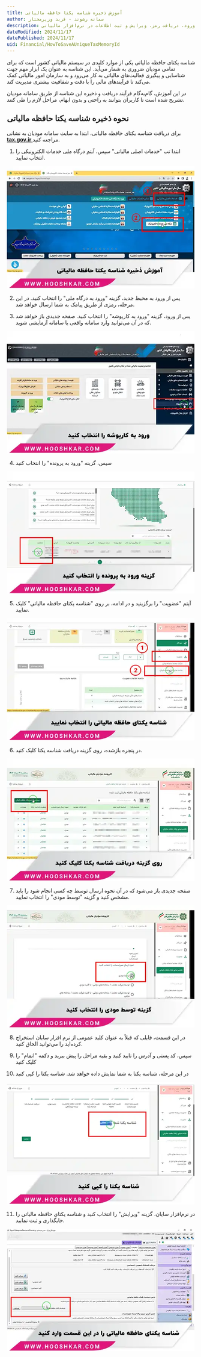 ```yaml
---
title: آموزش ذخیره شناسه یکتا حافظه مالیاتی 
author: سمانه رشوند - فربد وزیرمختار
description: راهنمای جامع برای دریافت و ذخیره شناسه یکتای حافظه مالیاتی از سامانه مودیان، شامل مراحل ورود، دریافت رمز، ویرایش و ثبت اطلاعات در نرم‌افزار مالیاتی.
dateModified: 2024/11/17
datePublished: 2024/11/17
uid: Financial/HowToSaveAUniqueTaxMemoryId
---
```


شناسه یکتای حافظه مالیاتی یکی از موارد کلیدی در سیستم مالیاتی کشور است که برای تمامی مودیان ضروری به شمار می‌آید. این شناسه به عنوان یک ابزار مهم جهت شناسایی و پیگیری فعالیت‌های مالیاتی به کار می‌رود و به سازمان امور مالیاتی کمک می‌کند تا فرآیندهای مالی را با دقت و شفافیت بیشتری مدیریت کند.

 در این آموزش، گام‌به‌گام فرآیند دریافت و ذخیره این شناسه از طریق سامانه مودیان تشریح شده است تا کاربران بتوانند به راحتی و بدون ابهام، مراحل لازم را طی کنند.

## نحوه ذخیره شناسه یکتا حافظه مالیاتی 

برای دریافت شناسه یکتای حافظه مالیاتی، ابتدا به سایت سامانه مودیان به نشانی **<a href="https://tax.gov.ir/Pages/HomePage" target="_blank">tax.gov.ir
</a>** مراجعه کنید.

 1. ابتدا تب "خدمات اصلی مالیاتی" سپس، آیتم درگاه ملی خدمات الکترونیکی را انتخاب نمایید. 

![آموزش ذخیره شناسه یکتا حافظه مالیاتی](./Images/UniqueTaxMemoryId-01.webp)

2. پس از ورود به محیط جدید، گزینه "ورود به درگاه ملی" را انتخاب کنید. در این مرحله، رمزی از طریق پیامک به شما ارسال خواهد شد. 

3. پس از ورود، گزینه "ورود به کارپوشه" را انتخاب کنید. صفحه جدیدی باز خواهد شد که در آن می‌توانید وارد سامانه واقعی یا سامانه آزمایشی شوید.

![ورود به کارپوشه را انتخاب کنید](./Images/UniqueTaxMemoryId-02.webp)

4.  سپس، گزینه "ورود به پرونده" را انتخاب کنید 

![گزینه ورود به پرونده ](./Images/UniqueTaxMemoryId-03.webp)

5. آیتم "عضویت" را برگزینید و در ادامه، بر روی "شناسه یکتای حافظه مالیاتی" کلیک نمایید.  

![شناسه یکتای حافظه مالیاتی را انتخاب نمایید](./Images/UniqueTaxMemoryId-04.webp)

6. در پنجره بازشده، روی گزینه دریافت شناسه یکتا کلیک کنید. 

![روی گزینه دریافت شناسه یکتا کلیک کنید](./Images/UniqueTaxMemoryId-05.webp)

7. صفحه جدیدی باز می‌شود که در آن نحوه ارسال توسط چه کسی انجام شود را باید مشخص کنید و گزینه "توسط مودی" را انتخاب نمایید. 

![گزینه توسط مودی را انتخاب کنید](./Images/UniqueTaxMemoryId-06.webp)

8. در این قسمت، فایلی که قبلاً به عنوان کلید عمومی از نرم افزار سایان استخراج کرده‌اید را می‌توانید الحاق کنید. 

9. سپس،  کد پستی و  آدرس را تایید کنید و بقیه مراحل را پیش ببرید و دکمه "اتمام" را کلیک کنید

10.  در این مرحله، شناسه یکتا به شما نمایش داده خواهد شد. شناسه یکتا را کپی کنید 

![شناسه یکتا را کپی کنید](./Images/UniqueTaxMemoryId-07.webp)

11. در  نرم‌افزار سایان، گزینه "ویرایش" را انتخاب کنید و شناسه یکتای حافظه مالیاتی را جایگذاری و ثبت نمایید.

![شناسه یکتای حافظه مالیاتی را در این قسمت وارد کنید](./Images/UniqueTaxMemoryId-08.webp)